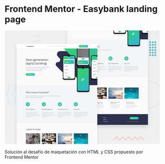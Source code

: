 # Frontend Mentor - Easybank landing page

![Design preview for the Easybank landing page coding challenge](./design/desktop-preview.jpg)

Solución al desafío de maquetación con HTML y CSS propuesto por Frontend Mentor 

